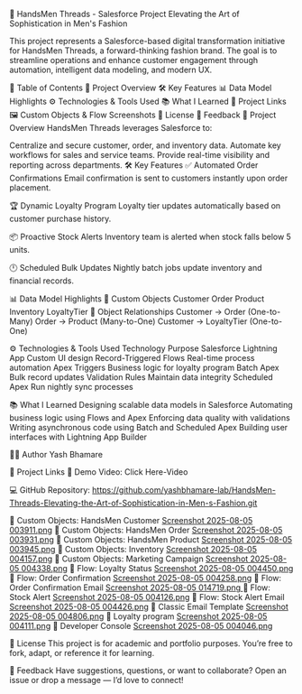 🧵 HandsMen Threads - Salesforce Project Elevating the Art of Sophistication in Men's Fashion

This project represents a Salesforce-based digital transformation initiative for HandsMen Threads, a forward-thinking fashion brand. The goal is to streamline operations and enhance customer engagement through automation, intelligent data modeling, and modern UX.

📂 Table of Contents 🚀 Project Overview 🛠️ Key Features 📊 Data Model Highlights ⚙️ Technologies & Tools Used 📚 What I Learned 🔗 Project Links 🖼️ Custom Objects & Flow Screenshots 📄 License 💬 Feedback 🚀 Project Overview HandsMen Threads leverages Salesforce to:

Centralize and secure customer, order, and inventory data. Automate key workflows for sales and service teams. Provide real-time visibility and reporting across departments. 🛠️ Key Features ✅ Automated Order Confirmations Email confirmation is sent to customers instantly upon order placement.

🏆 Dynamic Loyalty Program Loyalty tier updates automatically based on customer purchase history.

📦 Proactive Stock Alerts Inventory team is alerted when stock falls below 5 units.

🕛 Scheduled Bulk Updates Nightly batch jobs update inventory and financial records.

📊 Data Model Highlights 🔹 Custom Objects Customer Order Product Inventory LoyaltyTier 🔗 Object Relationships Customer → Order (One-to-Many) Order → Product (Many-to-One) Customer → LoyaltyTier (One-to-One)

⚙️ Technologies & Tools Used Technology Purpose Salesforce Lightning App Custom UI design Record-Triggered Flows Real-time process automation Apex Triggers Business logic for loyalty program Batch Apex Bulk record updates Validation Rules Maintain data integrity Scheduled Apex Run nightly sync processes

📚 What I Learned Designing scalable data models in Salesforce Automating business logic using Flows and Apex Enforcing data quality with validations Writing asynchronous code using Batch and Scheduled Apex Building user interfaces with Lightning App Builder

👨‍💻 Author Yash Bhamare

🔗 Project Links 🎥 Demo Video: Click Here-Video

💻 GitHub Repository: https://github.com/yashbhamare-lab/HandsMen-Threads-Elevating-the-Art-of-Sophistication-in-Men-s-Fashion.git

🔄 Custom Objects: HandsMen Customer [Screenshot 2025-08-05 003911.png](https://github.com/Humendra/HandsMenThreadsProject/blob/8ae25cb81bf044e29259cc2c8ce3db397e325f2b/Screenshot%202025-08-05%20003911.png)
🔄 Custom Objects: HandsMen Order [Screenshot 2025-08-05 003931.png](https://github.com/Humendra/HandsMenThreadsProject/blob/8ae25cb81bf044e29259cc2c8ce3db397e325f2b/Screenshot%202025-08-05%20003931.png)
🔄 Custom Objects: HandsMen Product [Screenshot 2025-08-05 003945.png](https://github.com/Humendra/HandsMenThreadsProject/blob/8ae25cb81bf044e29259cc2c8ce3db397e325f2b/Screenshot%202025-08-05%20003945.png)
🔄 Custom Objects: Inventory [Screenshot 2025-08-05 004157.png](https://github.com/Humendra/HandsMenThreadsProject/blob/8ae25cb81bf044e29259cc2c8ce3db397e325f2b/Screenshot%202025-08-05%20004157.png)
🔄 Custom Objects: Marketing Campaign [Screenshot 2025-08-05 004338.png](https://github.com/Humendra/HandsMenThreadsProject/blob/8ae25cb81bf044e29259cc2c8ce3db397e325f2b/Screenshot%202025-08-05%20004338.png)
🔄 Flow: Loyalty Status [Screenshot 2025-08-05 004450.png](https://github.com/Humendra/HandsMenThreadsProject/blob/8ae25cb81bf044e29259cc2c8ce3db397e325f2b/Screenshot%202025-08-05%20004111.png)
🔄 Flow: Order Confirmation [Screenshot 2025-08-05 004258.png](https://github.com/Humendra/HandsMenThreadsProject/blob/8ae25cb81bf044e29259cc2c8ce3db397e325f2b/Screenshot%202025-08-05%20004258.png)
🔄 Flow: Order Confirmation Email [Screenshot 2025-08-05 014719.png ](https://github.com/Humendra/HandsMenThreadsProject/blob/8ae25cb81bf044e29259cc2c8ce3db397e325f2b/Screenshot%202025-08-05%20014719.png)
🔄 Flow: Stock Alert [Screenshot 2025-08-05 004126.png](https://github.com/Humendra/HandsMenThreadsProject/blob/8ae25cb81bf044e29259cc2c8ce3db397e325f2b/Screenshot%202025-08-05%20004126.png)
🔄 Flow: Stock Alert Email [Screenshot 2025-08-05 004426.png](https://github.com/Humendra/HandsMenThreadsProject/blob/8ae25cb81bf044e29259cc2c8ce3db397e325f2b/Screenshot%202025-08-05%20004426.png)
🔄 Classic Email Template [Screenshot 2025-08-05 004806.png](https://github.com/Humendra/HandsMenThreadsProject/blob/8ae25cb81bf044e29259cc2c8ce3db397e325f2b/Screenshot%202025-08-05%20004806.png)
🔄 Loyalty program [Screenshot 2025-08-05 004111.png](https://github.com/Humendra/HandsMenThreadsProject/blob/8ae25cb81bf044e29259cc2c8ce3db397e325f2b/Screenshot%202025-08-05%20004111.png)
🔄 Developer Console [Screenshot 2025-08-05 004046.png](https://github.com/Humendra/HandsMenThreadsProject/blob/8ae25cb81bf044e29259cc2c8ce3db397e325f2b/Screenshot%202025-08-05%20004046.png)

📄 License This project is for academic and portfolio purposes. You’re free to fork, adapt, or reference it for learning.

💬 Feedback Have suggestions, questions, or want to collaborate? Open an issue or drop a message — I’d love to connect!
